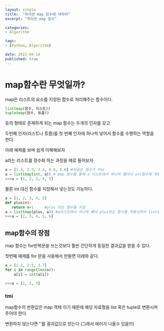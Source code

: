 ```yaml
---
layout: single
title:  "파이썬 map 함수에 대하여"
excerpt: "파이썬 map 함수"

categories:
- Algorithm

tags:
- [Python, Algorithm]

date: 2022-04-14
published: true
---
```


# map함수란 무엇일까?

map은 리스트의 요소를 지정된 함수로 처리해주는 함수이다.
```python
list(map(함수, 리스트))
tuple(map(함수, 튜플))
```
등의 형태로 존재하게 되는 map 함수는 두개의 인자를 갖고

두번째 인자(리스트나 튜플)를 첫 번째 인자에 하나씩 넣어서 함수를 수행하는 역할을 한다.

아래 예제를 보며 쉽게 이해해보자

a라는 리스트를 정수화 하는 과정을 예로 들어보자

```python
a = [1.4, 2.3, 3.4, 4.6, 5.6] #지금은 정수가 아님 
a = list(map(int, a)) # map 함수를 통해 a 리스트에서 하나씩 뽑아서 int함수에 적용 시킨 후 list화 한다.
>>>a = [1, 2, 3, 4, 5]
```
물론 int 대신 함수를 지정해서 넣는것도 가능하다.
```python
a = [1, 2, 3, 4, 5]
def plus(n):
   return n+1     #plus 라는 함수를 지정
a = list(map(plus, a)) #a리스트에서 하나씩 빼서 plus라는 함수를 적용시켜서 list를 만들어라
>>>a = [2, 3, 4, 5, 6]
```
## map함수의 장점

map 함수는 for반복문을 쓰는것보다 훨씬 간단하게 동일한 결과값을 받을 수 있다.

첫번째 예제를 for 문을 사용해서 만들면 아래와 같다.
```python
a = [1.2, 2.5, 3.7]
for i in range(len(a)):
    a[i] = int(a[i])

>>>a = [1, 2, 3]
```
### tmi

map함수의 반환값은 map 객체 이기 때문에 해당 자료형을 list 혹은 tuple로 변환시켜주어야 한다.

변환하지 않는다면 '<map object>'를 결과값으로 얻는다.(그래서 에러가 나올수 있음!!!)
